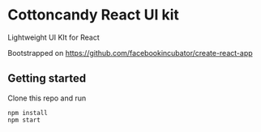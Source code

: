 # Cottoncandy React UI kit
Lightweight UI KIt for React

Bootstrapped on https://github.com/facebookincubator/create-react-app

## Getting started

Clone this repo and run

```
npm install
npm start
```
